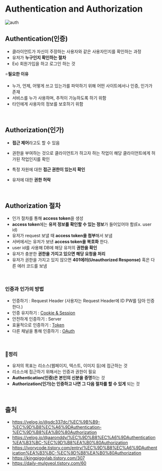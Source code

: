# Authentication and Authorization

![auth](https://user-images.githubusercontent.com/63101648/128670132-3d31d13b-f20e-4836-954f-54e20e36b425.jpeg)

## Authentication(인증)
- 클라이언트가 자신이 주장하는 사용자와 같은 사용자인지를 확인하는 과정
- 유저가 **누구인지 확인하는 절차**
- Ex) 회원가입을 하고 로그인 하는 것


⭐**필요한 이유**
- 누가, 언제, 어떻게 쓰고 있는가를 파악하기 위해 어떤 사이트에서나 인증, 인가가 존재
- 서비스를 누가 사용하며, 추적이 가능하도록 하기 위함
- 타인에게 사용자의 정보를 보호하기 위함

<br>

## Authorization(인가)
- **접근 제어**라고도 할 수 있음
- 권한을 부여하는 것으로 클라이언트가 하고자 하는 작업이 해당 클라이언트에게 허가된 작업인지를 확인
- 특정 자원에 대한 **접근 권한이 있는지 확인**
- 유저에 대한 **권한 허락**

  <br>

## Authorization 절차
- 인가 절차를 통해 **access token**을 생성
- **access token**에는 **유저 정보를 확인할 수 있는 정보**가 들어있어야 함(Ex. user id)
- 유저가 request 보낼 때 **access token을 첨부**해서 보냄
- 서버에서는 유저가 보낸 **access token을 복호화** 한다.
- user id를 사용해 DB에 해당 유저의 **권한을 확인**
- 유저가 충분한 **권한을 가지고 있으면 해당 요청을 처리**
- 유저가 권한을 가지고 있지 않으면 **401에러(Unauthorized Response)** 혹은 다른 에러 코드를 보냄

<br>

### 인증과 인가의 방법
- 인증하기 : Request Header (사용자는 Request Header에 ID PW를 담아 인증한다.)
- 인증 유지하기 : [Cookie & Session](https://github.com/haewon-park/csStudy/blob/main/Web/%EC%BF%A0%ED%82%A4(Cookie)%20%26%20%EC%84%B8%EC%85%98(Session).md)
- 안전하게 인증하기 : Server
- 효율적으로 인증하기 : [Token](https://github.com/haewon-park/csStudy/blob/main/Web/JWT(Java%20Web%20Token).md)
- 다른 채널을 통해 인증하기 : [OAuth](https://github.com/haewon-park/csStudy/blob/main/Web/OAuth.md)

<br>

### 🥕정리
- 유저의 목표는 리소스(웹페이지, 텍스트, 이미지 등)에 접근하는 것
- 리소스에 접근하기 위해서는 인증과 권한이 필요
- **Authentication(인증)은 본인의 신분을 증명**하는 것
- **Authorization(인가)는 인증하고 나면 그 다음 절차를 할 수 있게** 되는 것 

<br>

## 출처
- https://velog.io/@sdc337dc/%EC%9B%B9-%EC%9D%B8%EC%A6%9DAuthentication-%EC%9D%B8%EA%B0%80Authorization
- https://velog.io/@aaronddy/%EC%9D%B8%EC%A6%9DAuthentication%EA%B3%BC-%EC%9D%B8%EA%B0%80Authorization
- https://ivorycode.tistory.com/entry/%EC%9D%B8%EC%A6%9DAuthentication%EA%B3%BC-%EC%9D%B8%EA%B0%80Authorization
- https://kingpiggylab.tistory.com/307
- https://daily-mulgyeol.tistory.com/60
